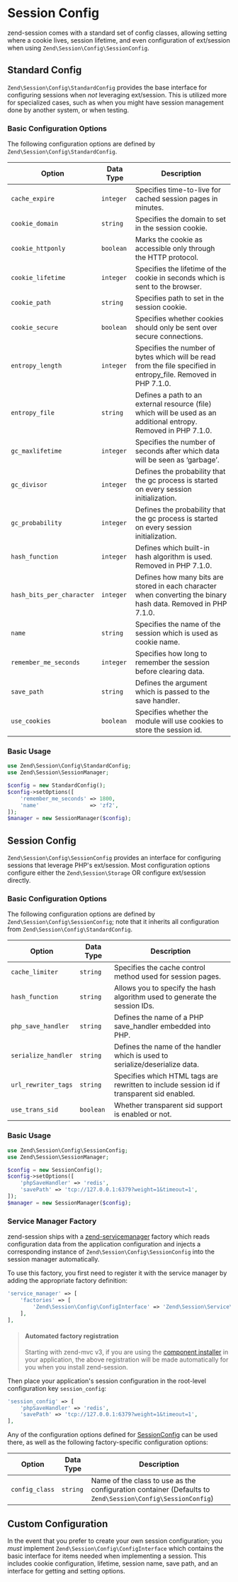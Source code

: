# Session Config

zend-session comes with a standard set of config classes, allowing setting where
a cookie lives, session lifetime, and even configuration of ext/session when
using `Zend\Session\Config\SessionConfig`.

## Standard Config

`Zend\Session\Config\StandardConfig` provides the base interface for
configuring sessions when *not* leveraging ext/session. This is utilized more
for specialized cases, such as when you might have session management done by
another system, or when testing.

### Basic Configuration Options

The following configuration options are defined by `Zend\Session\Config\StandardConfig`.

Option                    | Data Type | Description
------------------------- | --------- | -----------
`cache_expire`            | `integer` | Specifies time-to-live for cached session pages in minutes.
`cookie_domain`           | `string`  | Specifies the domain to set in the session cookie.
`cookie_httponly`         | `boolean` | Marks the cookie as accessible only through the HTTP protocol.
`cookie_lifetime`         | `integer` | Specifies the lifetime of the cookie in seconds which is sent to the browser.
`cookie_path`             | `string`  | Specifies path to set in the session cookie.
`cookie_secure`           | `boolean` | Specifies whether cookies should only be sent over secure connections.
`entropy_length`          | `integer` | Specifies the number of bytes which will be read from the file specified in entropy_file. Removed in PHP 7.1.0.
`entropy_file`            | `string`  | Defines a path to an external resource (file) which will be used as an additional entropy. Removed in PHP 7.1.0.
`gc_maxlifetime`          | `integer` | Specifies the number of seconds after which data will be seen as ‘garbage’.
`gc_divisor`              | `integer` | Defines the probability that the gc process is started on every session initialization.
`gc_probability`          | `integer` | Defines the probability that the gc process is started on every session initialization.
`hash_function`           | `integer` | Defines which built-in hash algorithm is used. Removed in PHP 7.1.0.
`hash_bits_per_character` | `integer` | Defines how many bits are stored in each character when converting the binary hash data. Removed in PHP 7.1.0.
`name`                    | `string`  | Specifies the name of the session which is used as cookie name.
`remember_me_seconds`     | `integer` | Specifies how long to remember the session before clearing data.
`save_path`               | `string`  | Defines the argument which is passed to the save handler.
`use_cookies`             | `boolean` | Specifies whether the module will use cookies to store the session id.

### Basic Usage

```php
use Zend\Session\Config\StandardConfig;
use Zend\Session\SessionManager;

$config = new StandardConfig();
$config->setOptions([
    'remember_me_seconds' => 1800,
    'name'                => 'zf2',
]);
$manager = new SessionManager($config);
```

## Session Config

`Zend\Session\Config\SessionConfig` provides an interface for configuring
sessions that leverage PHP's ext/session. Most configuration options configure
either the `Zend\Session\Storage` OR configure ext/session directly.

### Basic Configuration Options

The following configuration options are defined by `Zend\Session\Config\SessionConfig`;
note that it inherits all configuration from
`Zend\Session\Config\StandardConfig`.

Option              | Data Type | Description
------------------- | --------- | -----------
`cache_limiter`     | `string`  | Specifies the cache control method used for session pages.
`hash_function`     | `string`  | Allows you to specify the hash algorithm used to generate the session IDs.
`php_save_handler`  | `string`  | Defines the name of a PHP save_handler embedded into PHP.
`serialize_handler` | `string`  | Defines the name of the handler which is used to serialize/deserialize data.
`url_rewriter_tags` | `string`  | Specifies which HTML tags are rewritten to include session id if transparent sid enabled.
`use_trans_sid`     | `boolean` | Whether transparent sid support is enabled or not.

### Basic Usage

```php
use Zend\Session\Config\SessionConfig;
use Zend\Session\SessionManager;

$config = new SessionConfig();
$config->setOptions([
    'phpSaveHandler' => 'redis',
    'savePath' => 'tcp://127.0.0.1:6379?weight=1&timeout=1',
]);
$manager = new SessionManager($config);
```

### Service Manager Factory

zend-session ships with a [zend-servicemanager](https://docs.zendframework.com/zend-servicemanager/)
factory which reads configuration data from the application configuration and
injects a corresponding instance of `Zend\Session\Config\SessionConfig` into the
session manager automatically.

To use this factory, you first need to register it with the service manager by adding the
appropriate factory definition:

```php
'service_manager' => [
    'factories' => [
        'Zend\Session\Config\ConfigInterface' => 'Zend\Session\Service\SessionConfigFactory',
    ],
],
```

> #### Automated factory registration
>
> Starting with zend-mvc v3, if you are using the [component installer](https://docs.zendframework.com/zend-component-installer)
> in your application, the above registration will be made automatically for
> you when you install zend-session.

Then place your application's session configuration in the root-level
configuration key `session_config`:

```php
'session_config' => [
    'phpSaveHandler' => 'redis',
    'savePath' => 'tcp://127.0.0.1:6379?weight=1&timeout=1',
],
```

Any of the configuration options defined for [SessionConfig](#session-config) can be used
there, as well as the following factory-specific configuration options:

Option         | Data Type | Description
-------------- | --------- | -----------
`config_class` | `string`  | Name of the class to use as the configuration container (Defaults to `Zend\Session\Config\SessionConfig`)

## Custom Configuration

In the event that you prefer to create your own session configuration; you
*must* implement `Zend\Session\Config\ConfigInterface` which contains the basic
interface for items needed when implementing a session. This includes cookie
configuration, lifetime, session name, save path, and an interface for getting
and setting options.
